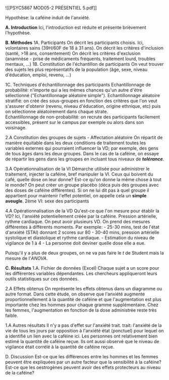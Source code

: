 ![[PSYC5867 MOD05-2 PRÉSENTIEL 5.pdf]]

Hypothèse: la caféine induit de l'anxiété.

**A. Introduction**
Ici, l'introduction est réduite et présente brièvement l'hypothèse.

**B. Méthodes**
1A. Participants
	On décrit les participants choisis. Ici, volontaires sains (39H/60F de 18 à 31 ans).
	On décrit les critères d'inclusion (santé, >18 ans, consentement)
	On décrit les critères d'exclusion (anamnèse - prise de médicaments fréquents, traitement lourd, troubles mentaux, ...)
1B. Constitution de l'échantillon de participants
	On veut trouver des sujets les plus représentatifs de la population (âge, sexe, niveau d'éducation, emploi, revenu, ...)

1C. Techniques d'échantillonnage des participants
	Echantillonnage de probabilité: n'importe qui a les mêmes chances qu'un autre d'être sélectionné ("Echantillonnage aléatoire simple").
	Echantillonnage aléatoire stratifié: on créé des sous-groupes en fonction des critères que l'on veut s'assurer d'obtenir (revenu, niveau d'éducation, origine ethnique, etc) puis on sélectionne aléatoirement dans chaque strate.	
	Echantillonnage de non-probabilité: on recrute des participants facilement accessibles, présent sur le campus par exemple ou alors dans son voisinage. 

2.A Constitution des groupes de sujets - Affectation aléatoire
	On répartit de manière équitable dans les deux conditions de traitement toutes les variables externes qui pourraient influencer la VD; par exemple, des gens de tous âges dans les deux groupes. 
	Dans le cas de la caféine, on essaye de répartir les gens dans les groupes en incluant tous niveaux de ***tolérance***.

3.A Opérationnalisation de la VI
	Démarche utilisée pour administrer le traitement, injecter la caféine, bref manipuler la VI. Ceux qui boivent du café, quelle dose on leur donne? Est-ce qu'on donne la même chose à tout le monde? 
	On peut créer un groupe placébo (déca puis des groupes avec des doses de caféine différentes). Si on ne lui dit pas à quel groupe il appartient pour maintenir l'effet potentiel, on appelle cela un **simple aveugle**.
	2ème VI: sexe des participants

4.A Opérationnalisation de la VD
	Qu'est-ce que l'on mesure pour établir la VD? Ici, l'anxiété potentiellement créée par la caféine. Pression artérielle, rythme cardiaque.
	On peut avoir plusieurs VD.
	On prend des mesures différentes à différents moments. Par exemple:
	- 25-30 mins, test de l'état d'anxiété (STAI) donnant 2 scores sur 80
	- 30-40 mins, pression artérielle systolique et diastolique et rythme cardiaque.
	- Estimation du niveau de vigilance de 1 à 4
	- La personne doit deviner quelle dose elle a eue.

Puisqu'il y a plus de deux groupes, on ne va pas faire le $t$ de Student mais la mesure de l'$ANOVA$.

**C. Résultats**
1.A. Fichier de données (Excel)
	Chaque sujet a un score pour les différentes variables dépendantes. Les chercheurs appliqueront leurs outils statistiques sur ces données.

2.A Effets obtenus
	On représente les effets obtenus dans un diagramme ou autre format. 
	Dans cette étude, on observe que l'anxiété augmente proportionnellement à la quantité de caféine et que l'augmentation est plus importante chez les hommes pour chaque gramme supplémentaire. Chez les femmes, l'augmentation en fonction de la dose administrée reste très faible. 

1.A Autres résultats
	Il n'y a pas d'effet sur l'anxiété trait. 
	trait: l'anxiété de la vie de tous les jours par opposition à l'anxiété état (ponctuel) pour lequel on a identifié un lien avec la caféine ici.
	Les personnes ont relativement bien estimé la quantité de caféine reçue. Ils ont aussi observé que le niveau de vigilance était corrélé à la quantité de caféine reçue. 

D. Discussion
	 Est-ce que les différences entre les hommes et les femmes peuvent être expliquées par un autre facteur que la sensibilité à la caféine? Est-ce que les oestrogènes peuvent avoir des effets protecteurs au niveau de la caféine?